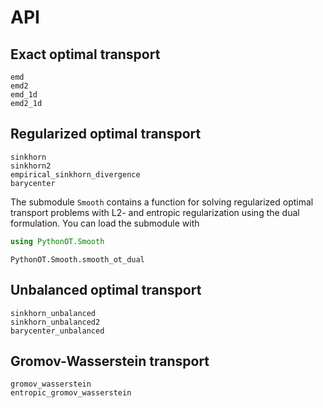 # API

## Exact optimal transport

```@docs
emd
emd2
emd_1d
emd2_1d
```

## Regularized optimal transport

```@docs
sinkhorn
sinkhorn2
empirical_sinkhorn_divergence
barycenter
```

The submodule `Smooth` contains a function for solving regularized optimal
transport problems with L2- and entropic regularization using the dual
formulation. You can load the submodule with
```julia
using PythonOT.Smooth
```

```@docs
PythonOT.Smooth.smooth_ot_dual
```

## Unbalanced optimal transport

```@docs
sinkhorn_unbalanced
sinkhorn_unbalanced2
barycenter_unbalanced
```

## Gromov-Wasserstein transport

```@docs
gromov_wasserstein
entropic_gromov_wasserstein
```
